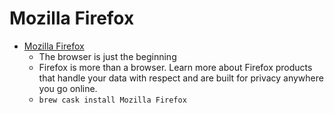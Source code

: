 # Mozilla Firefox
- [Mozilla Firefox](https://www.mozilla.org/firefox/)
  -  The browser is just the beginning
  - Firefox is more than a browser. Learn more about Firefox products that handle your data with respect and are built for privacy anywhere you go online.
  - `brew cask install Mozilla Firefox`
